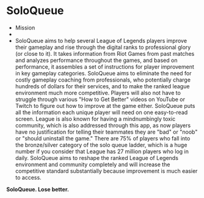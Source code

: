 # SoloQueue
- Mission
-   
-   SoloQueue aims to help several League of Legends players improve their gameplay and rise through the digital ranks to professional glory (or close to it). It takes information from Riot Games from past matches and analyzes performance throughout the games, and based on performance, it assembles a set of instructions for player improvement in key gameplay categories. SoloQueue aims to eliminate the need for costly gameplay coaching from professionals, who potentially charge hundreds of dollars for their services, and to make the ranked league environment much more competitive. Players will also not have to struggle through various "How to Get Better" videos on YouTube or Twitch to figure out how to improve at the game either. SoloQueue puts all the information each unique player will need on one easy-to-read screen. League is also known for having a mindnumbingly toxic community, which is also addressed through this app, as now players have no justification for telling their teammates they are "bad" or "noob" or "should uninstall the game." There are 75% of players who fall into the bronze/silver category of the solo queue ladder, which is a huge number if you consider that League has 27 million players who log in daily. SoloQueue aims to reshape the ranked League of Legends environment and community completely and will increase the competitive standard substantially because improvement is much easier to access.

**SoloQueue. Lose better.**
